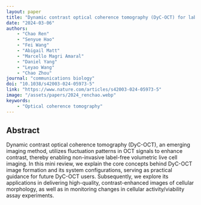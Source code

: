 ```yaml
---
layout: paper
title: "Dynamic contrast optical coherence tomography (DyC-OCT) for label-free live cell imaging"
date: "2024-03-06"
authors: 
    - "Chao Ren"
    - "Senyue Hao"
    - "Fei Wang"
    - "Abigail Matt"
    - "Marcello Magri Amaral"
    - "Daniel Yang"
    - "Leyao Wang"
    - "Chao Zhou"
journal: "communications biology"
doi: "10.1038/s42003-024-05973-5"
link: "https://www.nature.com/articles/s42003-024-05973-5"
image: "/assets/papers/2024_renchao.webp"
keywords:
    - "Optical coherence tomography"
---
```



## Abstract

Dynamic contrast optical coherence tomography (DyC-OCT), an emerging imaging method, utilizes fluctuation patterns in OCT signals to enhance contrast, thereby enabling non-invasive label-free volumetric live cell imaging. In this mini review, we explain the core concepts behind DyC-OCT image formation and its system configurations, serving as practical guidance for future DyC-OCT users. Subsequently, we explore its applications in delivering high-quality, contrast-enhanced images of cellular morphology, as well as in monitoring changes in cellular activity/viability assay experiments.